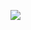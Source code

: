 ![](https://cdn.nlark.com/yuque/0/2024/jpeg/27393008/1722676955377-c8d5be65-16c5-48e2-b760-44615d93d349.jpeg)
